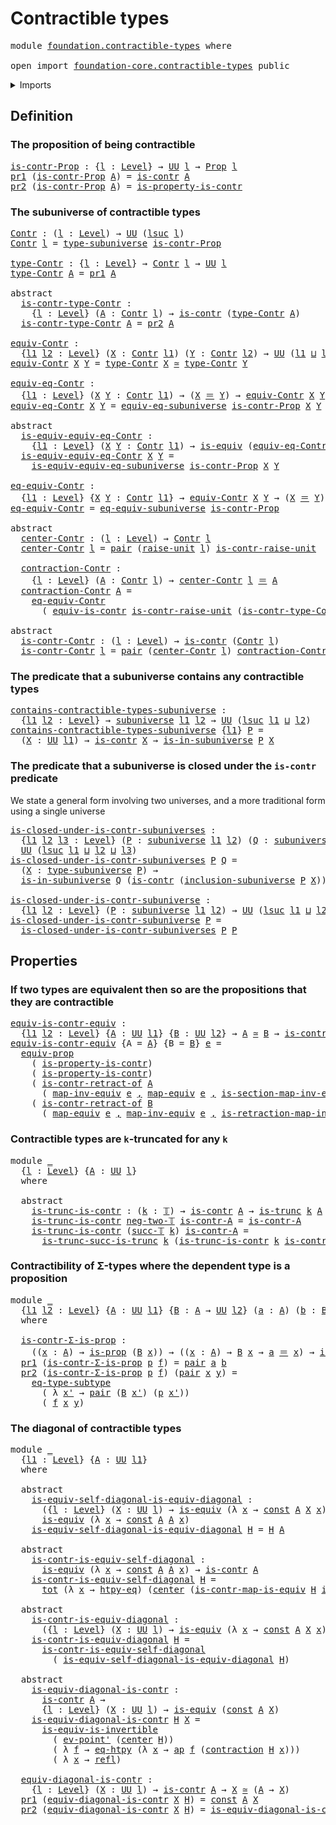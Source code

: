 # Contractible types

<pre class="Agda"><a id="31" class="Keyword">module</a> <a id="38" href="foundation.contractible-types.html" class="Module">foundation.contractible-types</a> <a id="68" class="Keyword">where</a>

<a id="75" class="Keyword">open</a> <a id="80" class="Keyword">import</a> <a id="87" href="foundation-core.contractible-types.html" class="Module">foundation-core.contractible-types</a> <a id="122" class="Keyword">public</a>
</pre>
<details><summary>Imports</summary>

<pre class="Agda"><a id="179" class="Keyword">open</a> <a id="184" class="Keyword">import</a> <a id="191" href="foundation.action-on-identifications-functions.html" class="Module">foundation.action-on-identifications-functions</a>
<a id="238" class="Keyword">open</a> <a id="243" class="Keyword">import</a> <a id="250" href="foundation.dependent-pair-types.html" class="Module">foundation.dependent-pair-types</a>
<a id="282" class="Keyword">open</a> <a id="287" class="Keyword">import</a> <a id="294" href="foundation.subuniverses.html" class="Module">foundation.subuniverses</a>
<a id="318" class="Keyword">open</a> <a id="323" class="Keyword">import</a> <a id="330" href="foundation.unit-type.html" class="Module">foundation.unit-type</a>
<a id="351" class="Keyword">open</a> <a id="356" class="Keyword">import</a> <a id="363" href="foundation.universe-levels.html" class="Module">foundation.universe-levels</a>

<a id="391" class="Keyword">open</a> <a id="396" class="Keyword">import</a> <a id="403" href="foundation-core.constant-maps.html" class="Module">foundation-core.constant-maps</a>
<a id="433" class="Keyword">open</a> <a id="438" class="Keyword">import</a> <a id="445" href="foundation-core.contractible-maps.html" class="Module">foundation-core.contractible-maps</a>
<a id="479" class="Keyword">open</a> <a id="484" class="Keyword">import</a> <a id="491" href="foundation-core.equivalences.html" class="Module">foundation-core.equivalences</a>
<a id="520" class="Keyword">open</a> <a id="525" class="Keyword">import</a> <a id="532" href="foundation-core.function-extensionality.html" class="Module">foundation-core.function-extensionality</a>
<a id="572" class="Keyword">open</a> <a id="577" class="Keyword">import</a> <a id="584" href="foundation-core.function-types.html" class="Module">foundation-core.function-types</a>
<a id="615" class="Keyword">open</a> <a id="620" class="Keyword">import</a> <a id="627" href="foundation-core.functoriality-dependent-pair-types.html" class="Module">foundation-core.functoriality-dependent-pair-types</a>
<a id="678" class="Keyword">open</a> <a id="683" class="Keyword">import</a> <a id="690" href="foundation-core.identity-types.html" class="Module">foundation-core.identity-types</a>
<a id="721" class="Keyword">open</a> <a id="726" class="Keyword">import</a> <a id="733" href="foundation-core.propositions.html" class="Module">foundation-core.propositions</a>
<a id="762" class="Keyword">open</a> <a id="767" class="Keyword">import</a> <a id="774" href="foundation-core.subtypes.html" class="Module">foundation-core.subtypes</a>
<a id="799" class="Keyword">open</a> <a id="804" class="Keyword">import</a> <a id="811" href="foundation-core.truncated-types.html" class="Module">foundation-core.truncated-types</a>
<a id="843" class="Keyword">open</a> <a id="848" class="Keyword">import</a> <a id="855" href="foundation-core.truncation-levels.html" class="Module">foundation-core.truncation-levels</a>
</pre>
</details>

## Definition

### The proposition of being contractible

<pre class="Agda"><a id="is-contr-Prop"></a><a id="972" href="foundation.contractible-types.html#972" class="Function">is-contr-Prop</a> <a id="986" class="Symbol">:</a> <a id="988" class="Symbol">{</a><a id="989" href="foundation.contractible-types.html#989" class="Bound">l</a> <a id="991" class="Symbol">:</a> <a id="993" href="Agda.Primitive.html#742" class="Postulate">Level</a><a id="998" class="Symbol">}</a> <a id="1000" class="Symbol">→</a> <a id="1002" href="Agda.Primitive.html#388" class="Primitive">UU</a> <a id="1005" href="foundation.contractible-types.html#989" class="Bound">l</a> <a id="1007" class="Symbol">→</a> <a id="1009" href="foundation-core.propositions.html#949" class="Function">Prop</a> <a id="1014" href="foundation.contractible-types.html#989" class="Bound">l</a>
<a id="1016" href="foundation.dependent-pair-types.html#603" class="Field">pr1</a> <a id="1020" class="Symbol">(</a><a id="1021" href="foundation.contractible-types.html#972" class="Function">is-contr-Prop</a> <a id="1035" href="foundation.contractible-types.html#1035" class="Bound">A</a><a id="1036" class="Symbol">)</a> <a id="1038" class="Symbol">=</a> <a id="1040" href="foundation-core.contractible-types.html#855" class="Function">is-contr</a> <a id="1049" href="foundation.contractible-types.html#1035" class="Bound">A</a>
<a id="1051" href="foundation.dependent-pair-types.html#615" class="Field">pr2</a> <a id="1055" class="Symbol">(</a><a id="1056" href="foundation.contractible-types.html#972" class="Function">is-contr-Prop</a> <a id="1070" href="foundation.contractible-types.html#1070" class="Bound">A</a><a id="1071" class="Symbol">)</a> <a id="1073" class="Symbol">=</a> <a id="1075" href="foundation-core.contractible-types.html#10362" class="Function">is-property-is-contr</a>
</pre>
### The subuniverse of contractible types

<pre class="Agda"><a id="Contr"></a><a id="1152" href="foundation.contractible-types.html#1152" class="Function">Contr</a> <a id="1158" class="Symbol">:</a> <a id="1160" class="Symbol">(</a><a id="1161" href="foundation.contractible-types.html#1161" class="Bound">l</a> <a id="1163" class="Symbol">:</a> <a id="1165" href="Agda.Primitive.html#742" class="Postulate">Level</a><a id="1170" class="Symbol">)</a> <a id="1172" class="Symbol">→</a> <a id="1174" href="Agda.Primitive.html#388" class="Primitive">UU</a> <a id="1177" class="Symbol">(</a><a id="1178" href="Agda.Primitive.html#931" class="Primitive">lsuc</a> <a id="1183" href="foundation.contractible-types.html#1161" class="Bound">l</a><a id="1184" class="Symbol">)</a>
<a id="1186" href="foundation.contractible-types.html#1152" class="Function">Contr</a> <a id="1192" href="foundation.contractible-types.html#1192" class="Bound">l</a> <a id="1194" class="Symbol">=</a> <a id="1196" href="foundation.subuniverses.html#1442" class="Function">type-subuniverse</a> <a id="1213" href="foundation.contractible-types.html#972" class="Function">is-contr-Prop</a>

<a id="type-Contr"></a><a id="1228" href="foundation.contractible-types.html#1228" class="Function">type-Contr</a> <a id="1239" class="Symbol">:</a> <a id="1241" class="Symbol">{</a><a id="1242" href="foundation.contractible-types.html#1242" class="Bound">l</a> <a id="1244" class="Symbol">:</a> <a id="1246" href="Agda.Primitive.html#742" class="Postulate">Level</a><a id="1251" class="Symbol">}</a> <a id="1253" class="Symbol">→</a> <a id="1255" href="foundation.contractible-types.html#1152" class="Function">Contr</a> <a id="1261" href="foundation.contractible-types.html#1242" class="Bound">l</a> <a id="1263" class="Symbol">→</a> <a id="1265" href="Agda.Primitive.html#388" class="Primitive">UU</a> <a id="1268" href="foundation.contractible-types.html#1242" class="Bound">l</a>
<a id="1270" href="foundation.contractible-types.html#1228" class="Function">type-Contr</a> <a id="1281" href="foundation.contractible-types.html#1281" class="Bound">A</a> <a id="1283" class="Symbol">=</a> <a id="1285" href="foundation.dependent-pair-types.html#603" class="Field">pr1</a> <a id="1289" href="foundation.contractible-types.html#1281" class="Bound">A</a>

<a id="1292" class="Keyword">abstract</a>
  <a id="is-contr-type-Contr"></a><a id="1303" href="foundation.contractible-types.html#1303" class="Function">is-contr-type-Contr</a> <a id="1323" class="Symbol">:</a>
    <a id="1329" class="Symbol">{</a><a id="1330" href="foundation.contractible-types.html#1330" class="Bound">l</a> <a id="1332" class="Symbol">:</a> <a id="1334" href="Agda.Primitive.html#742" class="Postulate">Level</a><a id="1339" class="Symbol">}</a> <a id="1341" class="Symbol">(</a><a id="1342" href="foundation.contractible-types.html#1342" class="Bound">A</a> <a id="1344" class="Symbol">:</a> <a id="1346" href="foundation.contractible-types.html#1152" class="Function">Contr</a> <a id="1352" href="foundation.contractible-types.html#1330" class="Bound">l</a><a id="1353" class="Symbol">)</a> <a id="1355" class="Symbol">→</a> <a id="1357" href="foundation-core.contractible-types.html#855" class="Function">is-contr</a> <a id="1366" class="Symbol">(</a><a id="1367" href="foundation.contractible-types.html#1228" class="Function">type-Contr</a> <a id="1378" href="foundation.contractible-types.html#1342" class="Bound">A</a><a id="1379" class="Symbol">)</a>
  <a id="1383" href="foundation.contractible-types.html#1303" class="Function">is-contr-type-Contr</a> <a id="1403" href="foundation.contractible-types.html#1403" class="Bound">A</a> <a id="1405" class="Symbol">=</a> <a id="1407" href="foundation.dependent-pair-types.html#615" class="Field">pr2</a> <a id="1411" href="foundation.contractible-types.html#1403" class="Bound">A</a>

<a id="equiv-Contr"></a><a id="1414" href="foundation.contractible-types.html#1414" class="Function">equiv-Contr</a> <a id="1426" class="Symbol">:</a>
  <a id="1430" class="Symbol">{</a><a id="1431" href="foundation.contractible-types.html#1431" class="Bound">l1</a> <a id="1434" href="foundation.contractible-types.html#1434" class="Bound">l2</a> <a id="1437" class="Symbol">:</a> <a id="1439" href="Agda.Primitive.html#742" class="Postulate">Level</a><a id="1444" class="Symbol">}</a> <a id="1446" class="Symbol">(</a><a id="1447" href="foundation.contractible-types.html#1447" class="Bound">X</a> <a id="1449" class="Symbol">:</a> <a id="1451" href="foundation.contractible-types.html#1152" class="Function">Contr</a> <a id="1457" href="foundation.contractible-types.html#1431" class="Bound">l1</a><a id="1459" class="Symbol">)</a> <a id="1461" class="Symbol">(</a><a id="1462" href="foundation.contractible-types.html#1462" class="Bound">Y</a> <a id="1464" class="Symbol">:</a> <a id="1466" href="foundation.contractible-types.html#1152" class="Function">Contr</a> <a id="1472" href="foundation.contractible-types.html#1434" class="Bound">l2</a><a id="1474" class="Symbol">)</a> <a id="1476" class="Symbol">→</a> <a id="1478" href="Agda.Primitive.html#388" class="Primitive">UU</a> <a id="1481" class="Symbol">(</a><a id="1482" href="foundation.contractible-types.html#1431" class="Bound">l1</a> <a id="1485" href="Agda.Primitive.html#961" class="Primitive Operator">⊔</a> <a id="1487" href="foundation.contractible-types.html#1434" class="Bound">l2</a><a id="1489" class="Symbol">)</a>
<a id="1491" href="foundation.contractible-types.html#1414" class="Function">equiv-Contr</a> <a id="1503" href="foundation.contractible-types.html#1503" class="Bound">X</a> <a id="1505" href="foundation.contractible-types.html#1505" class="Bound">Y</a> <a id="1507" class="Symbol">=</a> <a id="1509" href="foundation.contractible-types.html#1228" class="Function">type-Contr</a> <a id="1520" href="foundation.contractible-types.html#1503" class="Bound">X</a> <a id="1522" href="foundation-core.equivalences.html#2669" class="Function Operator">≃</a> <a id="1524" href="foundation.contractible-types.html#1228" class="Function">type-Contr</a> <a id="1535" href="foundation.contractible-types.html#1505" class="Bound">Y</a>

<a id="equiv-eq-Contr"></a><a id="1538" href="foundation.contractible-types.html#1538" class="Function">equiv-eq-Contr</a> <a id="1553" class="Symbol">:</a>
  <a id="1557" class="Symbol">{</a><a id="1558" href="foundation.contractible-types.html#1558" class="Bound">l1</a> <a id="1561" class="Symbol">:</a> <a id="1563" href="Agda.Primitive.html#742" class="Postulate">Level</a><a id="1568" class="Symbol">}</a> <a id="1570" class="Symbol">(</a><a id="1571" href="foundation.contractible-types.html#1571" class="Bound">X</a> <a id="1573" href="foundation.contractible-types.html#1573" class="Bound">Y</a> <a id="1575" class="Symbol">:</a> <a id="1577" href="foundation.contractible-types.html#1152" class="Function">Contr</a> <a id="1583" href="foundation.contractible-types.html#1558" class="Bound">l1</a><a id="1585" class="Symbol">)</a> <a id="1587" class="Symbol">→</a> <a id="1589" class="Symbol">(</a><a id="1590" href="foundation.contractible-types.html#1571" class="Bound">X</a> <a id="1592" href="foundation-core.identity-types.html#1953" class="Function Operator">＝</a> <a id="1594" href="foundation.contractible-types.html#1573" class="Bound">Y</a><a id="1595" class="Symbol">)</a> <a id="1597" class="Symbol">→</a> <a id="1599" href="foundation.contractible-types.html#1414" class="Function">equiv-Contr</a> <a id="1611" href="foundation.contractible-types.html#1571" class="Bound">X</a> <a id="1613" href="foundation.contractible-types.html#1573" class="Bound">Y</a>
<a id="1615" href="foundation.contractible-types.html#1538" class="Function">equiv-eq-Contr</a> <a id="1630" href="foundation.contractible-types.html#1630" class="Bound">X</a> <a id="1632" href="foundation.contractible-types.html#1632" class="Bound">Y</a> <a id="1634" class="Symbol">=</a> <a id="1636" href="foundation.subuniverses.html#4238" class="Function">equiv-eq-subuniverse</a> <a id="1657" href="foundation.contractible-types.html#972" class="Function">is-contr-Prop</a> <a id="1671" href="foundation.contractible-types.html#1630" class="Bound">X</a> <a id="1673" href="foundation.contractible-types.html#1632" class="Bound">Y</a>

<a id="1676" class="Keyword">abstract</a>
  <a id="is-equiv-equiv-eq-Contr"></a><a id="1687" href="foundation.contractible-types.html#1687" class="Function">is-equiv-equiv-eq-Contr</a> <a id="1711" class="Symbol">:</a>
    <a id="1717" class="Symbol">{</a><a id="1718" href="foundation.contractible-types.html#1718" class="Bound">l1</a> <a id="1721" class="Symbol">:</a> <a id="1723" href="Agda.Primitive.html#742" class="Postulate">Level</a><a id="1728" class="Symbol">}</a> <a id="1730" class="Symbol">(</a><a id="1731" href="foundation.contractible-types.html#1731" class="Bound">X</a> <a id="1733" href="foundation.contractible-types.html#1733" class="Bound">Y</a> <a id="1735" class="Symbol">:</a> <a id="1737" href="foundation.contractible-types.html#1152" class="Function">Contr</a> <a id="1743" href="foundation.contractible-types.html#1718" class="Bound">l1</a><a id="1745" class="Symbol">)</a> <a id="1747" class="Symbol">→</a> <a id="1749" href="foundation-core.equivalences.html#1647" class="Function">is-equiv</a> <a id="1758" class="Symbol">(</a><a id="1759" href="foundation.contractible-types.html#1538" class="Function">equiv-eq-Contr</a> <a id="1774" href="foundation.contractible-types.html#1731" class="Bound">X</a> <a id="1776" href="foundation.contractible-types.html#1733" class="Bound">Y</a><a id="1777" class="Symbol">)</a>
  <a id="1781" href="foundation.contractible-types.html#1687" class="Function">is-equiv-equiv-eq-Contr</a> <a id="1805" href="foundation.contractible-types.html#1805" class="Bound">X</a> <a id="1807" href="foundation.contractible-types.html#1807" class="Bound">Y</a> <a id="1809" class="Symbol">=</a>
    <a id="1815" href="foundation.subuniverses.html#5016" class="Function">is-equiv-equiv-eq-subuniverse</a> <a id="1845" href="foundation.contractible-types.html#972" class="Function">is-contr-Prop</a> <a id="1859" href="foundation.contractible-types.html#1805" class="Bound">X</a> <a id="1861" href="foundation.contractible-types.html#1807" class="Bound">Y</a>

<a id="eq-equiv-Contr"></a><a id="1864" href="foundation.contractible-types.html#1864" class="Function">eq-equiv-Contr</a> <a id="1879" class="Symbol">:</a>
  <a id="1883" class="Symbol">{</a><a id="1884" href="foundation.contractible-types.html#1884" class="Bound">l1</a> <a id="1887" class="Symbol">:</a> <a id="1889" href="Agda.Primitive.html#742" class="Postulate">Level</a><a id="1894" class="Symbol">}</a> <a id="1896" class="Symbol">{</a><a id="1897" href="foundation.contractible-types.html#1897" class="Bound">X</a> <a id="1899" href="foundation.contractible-types.html#1899" class="Bound">Y</a> <a id="1901" class="Symbol">:</a> <a id="1903" href="foundation.contractible-types.html#1152" class="Function">Contr</a> <a id="1909" href="foundation.contractible-types.html#1884" class="Bound">l1</a><a id="1911" class="Symbol">}</a> <a id="1913" class="Symbol">→</a> <a id="1915" href="foundation.contractible-types.html#1414" class="Function">equiv-Contr</a> <a id="1927" href="foundation.contractible-types.html#1897" class="Bound">X</a> <a id="1929" href="foundation.contractible-types.html#1899" class="Bound">Y</a> <a id="1931" class="Symbol">→</a> <a id="1933" class="Symbol">(</a><a id="1934" href="foundation.contractible-types.html#1897" class="Bound">X</a> <a id="1936" href="foundation-core.identity-types.html#1953" class="Function Operator">＝</a> <a id="1938" href="foundation.contractible-types.html#1899" class="Bound">Y</a><a id="1939" class="Symbol">)</a>
<a id="1941" href="foundation.contractible-types.html#1864" class="Function">eq-equiv-Contr</a> <a id="1956" class="Symbol">=</a> <a id="1958" href="foundation.subuniverses.html#5505" class="Function">eq-equiv-subuniverse</a> <a id="1979" href="foundation.contractible-types.html#972" class="Function">is-contr-Prop</a>

<a id="1994" class="Keyword">abstract</a>
  <a id="center-Contr"></a><a id="2005" href="foundation.contractible-types.html#2005" class="Function">center-Contr</a> <a id="2018" class="Symbol">:</a> <a id="2020" class="Symbol">(</a><a id="2021" href="foundation.contractible-types.html#2021" class="Bound">l</a> <a id="2023" class="Symbol">:</a> <a id="2025" href="Agda.Primitive.html#742" class="Postulate">Level</a><a id="2030" class="Symbol">)</a> <a id="2032" class="Symbol">→</a> <a id="2034" href="foundation.contractible-types.html#1152" class="Function">Contr</a> <a id="2040" href="foundation.contractible-types.html#2021" class="Bound">l</a>
  <a id="2044" href="foundation.contractible-types.html#2005" class="Function">center-Contr</a> <a id="2057" href="foundation.contractible-types.html#2057" class="Bound">l</a> <a id="2059" class="Symbol">=</a> <a id="2061" href="foundation.dependent-pair-types.html#586" class="InductiveConstructor">pair</a> <a id="2066" class="Symbol">(</a><a id="2067" href="foundation.unit-type.html#1351" class="Function">raise-unit</a> <a id="2078" href="foundation.contractible-types.html#2057" class="Bound">l</a><a id="2079" class="Symbol">)</a> <a id="2081" href="foundation.unit-type.html#3155" class="Function">is-contr-raise-unit</a>

  <a id="contraction-Contr"></a><a id="2104" href="foundation.contractible-types.html#2104" class="Function">contraction-Contr</a> <a id="2122" class="Symbol">:</a>
    <a id="2128" class="Symbol">{</a><a id="2129" href="foundation.contractible-types.html#2129" class="Bound">l</a> <a id="2131" class="Symbol">:</a> <a id="2133" href="Agda.Primitive.html#742" class="Postulate">Level</a><a id="2138" class="Symbol">}</a> <a id="2140" class="Symbol">(</a><a id="2141" href="foundation.contractible-types.html#2141" class="Bound">A</a> <a id="2143" class="Symbol">:</a> <a id="2145" href="foundation.contractible-types.html#1152" class="Function">Contr</a> <a id="2151" href="foundation.contractible-types.html#2129" class="Bound">l</a><a id="2152" class="Symbol">)</a> <a id="2154" class="Symbol">→</a> <a id="2156" href="foundation.contractible-types.html#2005" class="Function">center-Contr</a> <a id="2169" href="foundation.contractible-types.html#2129" class="Bound">l</a> <a id="2171" href="foundation-core.identity-types.html#1953" class="Function Operator">＝</a> <a id="2173" href="foundation.contractible-types.html#2141" class="Bound">A</a>
  <a id="2177" href="foundation.contractible-types.html#2104" class="Function">contraction-Contr</a> <a id="2195" href="foundation.contractible-types.html#2195" class="Bound">A</a> <a id="2197" class="Symbol">=</a>
    <a id="2203" href="foundation.contractible-types.html#1864" class="Function">eq-equiv-Contr</a>
      <a id="2224" class="Symbol">(</a> <a id="2226" href="foundation-core.contractible-types.html#4625" class="Function">equiv-is-contr</a> <a id="2241" href="foundation.unit-type.html#3155" class="Function">is-contr-raise-unit</a> <a id="2261" class="Symbol">(</a><a id="2262" href="foundation.contractible-types.html#1303" class="Function">is-contr-type-Contr</a> <a id="2282" href="foundation.contractible-types.html#2195" class="Bound">A</a><a id="2283" class="Symbol">))</a>

<a id="2287" class="Keyword">abstract</a>
  <a id="is-contr-Contr"></a><a id="2298" href="foundation.contractible-types.html#2298" class="Function">is-contr-Contr</a> <a id="2313" class="Symbol">:</a> <a id="2315" class="Symbol">(</a><a id="2316" href="foundation.contractible-types.html#2316" class="Bound">l</a> <a id="2318" class="Symbol">:</a> <a id="2320" href="Agda.Primitive.html#742" class="Postulate">Level</a><a id="2325" class="Symbol">)</a> <a id="2327" class="Symbol">→</a> <a id="2329" href="foundation-core.contractible-types.html#855" class="Function">is-contr</a> <a id="2338" class="Symbol">(</a><a id="2339" href="foundation.contractible-types.html#1152" class="Function">Contr</a> <a id="2345" href="foundation.contractible-types.html#2316" class="Bound">l</a><a id="2346" class="Symbol">)</a>
  <a id="2350" href="foundation.contractible-types.html#2298" class="Function">is-contr-Contr</a> <a id="2365" href="foundation.contractible-types.html#2365" class="Bound">l</a> <a id="2367" class="Symbol">=</a> <a id="2369" href="foundation.dependent-pair-types.html#586" class="InductiveConstructor">pair</a> <a id="2374" class="Symbol">(</a><a id="2375" href="foundation.contractible-types.html#2005" class="Function">center-Contr</a> <a id="2388" href="foundation.contractible-types.html#2365" class="Bound">l</a><a id="2389" class="Symbol">)</a> <a id="2391" href="foundation.contractible-types.html#2104" class="Function">contraction-Contr</a>
</pre>
### The predicate that a subuniverse contains any contractible types

<pre class="Agda"><a id="contains-contractible-types-subuniverse"></a><a id="2492" href="foundation.contractible-types.html#2492" class="Function">contains-contractible-types-subuniverse</a> <a id="2532" class="Symbol">:</a>
  <a id="2536" class="Symbol">{</a><a id="2537" href="foundation.contractible-types.html#2537" class="Bound">l1</a> <a id="2540" href="foundation.contractible-types.html#2540" class="Bound">l2</a> <a id="2543" class="Symbol">:</a> <a id="2545" href="Agda.Primitive.html#742" class="Postulate">Level</a><a id="2550" class="Symbol">}</a> <a id="2552" class="Symbol">→</a> <a id="2554" href="foundation.subuniverses.html#1116" class="Function">subuniverse</a> <a id="2566" href="foundation.contractible-types.html#2537" class="Bound">l1</a> <a id="2569" href="foundation.contractible-types.html#2540" class="Bound">l2</a> <a id="2572" class="Symbol">→</a> <a id="2574" href="Agda.Primitive.html#388" class="Primitive">UU</a> <a id="2577" class="Symbol">(</a><a id="2578" href="Agda.Primitive.html#931" class="Primitive">lsuc</a> <a id="2583" href="foundation.contractible-types.html#2537" class="Bound">l1</a> <a id="2586" href="Agda.Primitive.html#961" class="Primitive Operator">⊔</a> <a id="2588" href="foundation.contractible-types.html#2540" class="Bound">l2</a><a id="2590" class="Symbol">)</a>
<a id="2592" href="foundation.contractible-types.html#2492" class="Function">contains-contractible-types-subuniverse</a> <a id="2632" class="Symbol">{</a><a id="2633" href="foundation.contractible-types.html#2633" class="Bound">l1</a><a id="2635" class="Symbol">}</a> <a id="2637" href="foundation.contractible-types.html#2637" class="Bound">P</a> <a id="2639" class="Symbol">=</a>
  <a id="2643" class="Symbol">(</a><a id="2644" href="foundation.contractible-types.html#2644" class="Bound">X</a> <a id="2646" class="Symbol">:</a> <a id="2648" href="Agda.Primitive.html#388" class="Primitive">UU</a> <a id="2651" href="foundation.contractible-types.html#2633" class="Bound">l1</a><a id="2653" class="Symbol">)</a> <a id="2655" class="Symbol">→</a> <a id="2657" href="foundation-core.contractible-types.html#855" class="Function">is-contr</a> <a id="2666" href="foundation.contractible-types.html#2644" class="Bound">X</a> <a id="2668" class="Symbol">→</a> <a id="2670" href="foundation.subuniverses.html#1518" class="Function">is-in-subuniverse</a> <a id="2688" href="foundation.contractible-types.html#2637" class="Bound">P</a> <a id="2690" href="foundation.contractible-types.html#2644" class="Bound">X</a>
</pre>
### The predicate that a subuniverse is closed under the `is-contr` predicate

We state a general form involving two universes, and a more traditional form
using a single universe

<pre class="Agda"><a id="is-closed-under-is-contr-subuniverses"></a><a id="2886" href="foundation.contractible-types.html#2886" class="Function">is-closed-under-is-contr-subuniverses</a> <a id="2924" class="Symbol">:</a>
  <a id="2928" class="Symbol">{</a><a id="2929" href="foundation.contractible-types.html#2929" class="Bound">l1</a> <a id="2932" href="foundation.contractible-types.html#2932" class="Bound">l2</a> <a id="2935" href="foundation.contractible-types.html#2935" class="Bound">l3</a> <a id="2938" class="Symbol">:</a> <a id="2940" href="Agda.Primitive.html#742" class="Postulate">Level</a><a id="2945" class="Symbol">}</a> <a id="2947" class="Symbol">(</a><a id="2948" href="foundation.contractible-types.html#2948" class="Bound">P</a> <a id="2950" class="Symbol">:</a> <a id="2952" href="foundation.subuniverses.html#1116" class="Function">subuniverse</a> <a id="2964" href="foundation.contractible-types.html#2929" class="Bound">l1</a> <a id="2967" href="foundation.contractible-types.html#2932" class="Bound">l2</a><a id="2969" class="Symbol">)</a> <a id="2971" class="Symbol">(</a><a id="2972" href="foundation.contractible-types.html#2972" class="Bound">Q</a> <a id="2974" class="Symbol">:</a> <a id="2976" href="foundation.subuniverses.html#1116" class="Function">subuniverse</a> <a id="2988" href="foundation.contractible-types.html#2929" class="Bound">l1</a> <a id="2991" href="foundation.contractible-types.html#2935" class="Bound">l3</a><a id="2993" class="Symbol">)</a> <a id="2995" class="Symbol">→</a>
  <a id="2999" href="Agda.Primitive.html#388" class="Primitive">UU</a> <a id="3002" class="Symbol">(</a><a id="3003" href="Agda.Primitive.html#931" class="Primitive">lsuc</a> <a id="3008" href="foundation.contractible-types.html#2929" class="Bound">l1</a> <a id="3011" href="Agda.Primitive.html#961" class="Primitive Operator">⊔</a> <a id="3013" href="foundation.contractible-types.html#2932" class="Bound">l2</a> <a id="3016" href="Agda.Primitive.html#961" class="Primitive Operator">⊔</a> <a id="3018" href="foundation.contractible-types.html#2935" class="Bound">l3</a><a id="3020" class="Symbol">)</a>
<a id="3022" href="foundation.contractible-types.html#2886" class="Function">is-closed-under-is-contr-subuniverses</a> <a id="3060" href="foundation.contractible-types.html#3060" class="Bound">P</a> <a id="3062" href="foundation.contractible-types.html#3062" class="Bound">Q</a> <a id="3064" class="Symbol">=</a>
  <a id="3068" class="Symbol">(</a><a id="3069" href="foundation.contractible-types.html#3069" class="Bound">X</a> <a id="3071" class="Symbol">:</a> <a id="3073" href="foundation.subuniverses.html#1442" class="Function">type-subuniverse</a> <a id="3090" href="foundation.contractible-types.html#3060" class="Bound">P</a><a id="3091" class="Symbol">)</a> <a id="3093" class="Symbol">→</a>
  <a id="3097" href="foundation.subuniverses.html#1518" class="Function">is-in-subuniverse</a> <a id="3115" href="foundation.contractible-types.html#3062" class="Bound">Q</a> <a id="3117" class="Symbol">(</a><a id="3118" href="foundation-core.contractible-types.html#855" class="Function">is-contr</a> <a id="3127" class="Symbol">(</a><a id="3128" href="foundation.subuniverses.html#1722" class="Function">inclusion-subuniverse</a> <a id="3150" href="foundation.contractible-types.html#3060" class="Bound">P</a> <a id="3152" href="foundation.contractible-types.html#3069" class="Bound">X</a><a id="3153" class="Symbol">))</a>

<a id="is-closed-under-is-contr-subuniverse"></a><a id="3157" href="foundation.contractible-types.html#3157" class="Function">is-closed-under-is-contr-subuniverse</a> <a id="3194" class="Symbol">:</a>
  <a id="3198" class="Symbol">{</a><a id="3199" href="foundation.contractible-types.html#3199" class="Bound">l1</a> <a id="3202" href="foundation.contractible-types.html#3202" class="Bound">l2</a> <a id="3205" class="Symbol">:</a> <a id="3207" href="Agda.Primitive.html#742" class="Postulate">Level</a><a id="3212" class="Symbol">}</a> <a id="3214" class="Symbol">(</a><a id="3215" href="foundation.contractible-types.html#3215" class="Bound">P</a> <a id="3217" class="Symbol">:</a> <a id="3219" href="foundation.subuniverses.html#1116" class="Function">subuniverse</a> <a id="3231" href="foundation.contractible-types.html#3199" class="Bound">l1</a> <a id="3234" href="foundation.contractible-types.html#3202" class="Bound">l2</a><a id="3236" class="Symbol">)</a> <a id="3238" class="Symbol">→</a> <a id="3240" href="Agda.Primitive.html#388" class="Primitive">UU</a> <a id="3243" class="Symbol">(</a><a id="3244" href="Agda.Primitive.html#931" class="Primitive">lsuc</a> <a id="3249" href="foundation.contractible-types.html#3199" class="Bound">l1</a> <a id="3252" href="Agda.Primitive.html#961" class="Primitive Operator">⊔</a> <a id="3254" href="foundation.contractible-types.html#3202" class="Bound">l2</a><a id="3256" class="Symbol">)</a>
<a id="3258" href="foundation.contractible-types.html#3157" class="Function">is-closed-under-is-contr-subuniverse</a> <a id="3295" href="foundation.contractible-types.html#3295" class="Bound">P</a> <a id="3297" class="Symbol">=</a>
  <a id="3301" href="foundation.contractible-types.html#2886" class="Function">is-closed-under-is-contr-subuniverses</a> <a id="3339" href="foundation.contractible-types.html#3295" class="Bound">P</a> <a id="3341" href="foundation.contractible-types.html#3295" class="Bound">P</a>
</pre>
## Properties

### If two types are equivalent then so are the propositions that they are contractible

<pre class="Agda"><a id="equiv-is-contr-equiv"></a><a id="3460" href="foundation.contractible-types.html#3460" class="Function">equiv-is-contr-equiv</a> <a id="3481" class="Symbol">:</a>
  <a id="3485" class="Symbol">{</a><a id="3486" href="foundation.contractible-types.html#3486" class="Bound">l1</a> <a id="3489" href="foundation.contractible-types.html#3489" class="Bound">l2</a> <a id="3492" class="Symbol">:</a> <a id="3494" href="Agda.Primitive.html#742" class="Postulate">Level</a><a id="3499" class="Symbol">}</a> <a id="3501" class="Symbol">{</a><a id="3502" href="foundation.contractible-types.html#3502" class="Bound">A</a> <a id="3504" class="Symbol">:</a> <a id="3506" href="Agda.Primitive.html#388" class="Primitive">UU</a> <a id="3509" href="foundation.contractible-types.html#3486" class="Bound">l1</a><a id="3511" class="Symbol">}</a> <a id="3513" class="Symbol">{</a><a id="3514" href="foundation.contractible-types.html#3514" class="Bound">B</a> <a id="3516" class="Symbol">:</a> <a id="3518" href="Agda.Primitive.html#388" class="Primitive">UU</a> <a id="3521" href="foundation.contractible-types.html#3489" class="Bound">l2</a><a id="3523" class="Symbol">}</a> <a id="3525" class="Symbol">→</a> <a id="3527" href="foundation.contractible-types.html#3502" class="Bound">A</a> <a id="3529" href="foundation-core.equivalences.html#2669" class="Function Operator">≃</a> <a id="3531" href="foundation.contractible-types.html#3514" class="Bound">B</a> <a id="3533" class="Symbol">→</a> <a id="3535" href="foundation-core.contractible-types.html#855" class="Function">is-contr</a> <a id="3544" href="foundation.contractible-types.html#3502" class="Bound">A</a> <a id="3546" href="foundation-core.equivalences.html#2669" class="Function Operator">≃</a> <a id="3548" href="foundation-core.contractible-types.html#855" class="Function">is-contr</a> <a id="3557" href="foundation.contractible-types.html#3514" class="Bound">B</a>
<a id="3559" href="foundation.contractible-types.html#3460" class="Function">equiv-is-contr-equiv</a> <a id="3580" class="Symbol">{</a><a id="3581" class="Argument">A</a> <a id="3583" class="Symbol">=</a> <a id="3585" href="foundation.contractible-types.html#3585" class="Bound">A</a><a id="3586" class="Symbol">}</a> <a id="3588" class="Symbol">{</a><a id="3589" class="Argument">B</a> <a id="3591" class="Symbol">=</a> <a id="3593" href="foundation.contractible-types.html#3593" class="Bound">B</a><a id="3594" class="Symbol">}</a> <a id="3596" href="foundation.contractible-types.html#3596" class="Bound">e</a> <a id="3598" class="Symbol">=</a>
  <a id="3602" href="foundation-core.propositions.html#3500" class="Function">equiv-prop</a>
    <a id="3617" class="Symbol">(</a> <a id="3619" href="foundation-core.contractible-types.html#10362" class="Function">is-property-is-contr</a><a id="3639" class="Symbol">)</a>
    <a id="3645" class="Symbol">(</a> <a id="3647" href="foundation-core.contractible-types.html#10362" class="Function">is-property-is-contr</a><a id="3667" class="Symbol">)</a>
    <a id="3673" class="Symbol">(</a> <a id="3675" href="foundation-core.contractible-types.html#2916" class="Function">is-contr-retract-of</a> <a id="3695" href="foundation.contractible-types.html#3585" class="Bound">A</a>
      <a id="3703" class="Symbol">(</a> <a id="3705" href="foundation-core.equivalences.html#7679" class="Function">map-inv-equiv</a> <a id="3719" href="foundation.contractible-types.html#3596" class="Bound">e</a> <a id="3721" href="foundation.dependent-pair-types.html#689" class="InductiveConstructor Operator">,</a> <a id="3723" href="foundation-core.equivalences.html#2869" class="Function">map-equiv</a> <a id="3733" href="foundation.contractible-types.html#3596" class="Bound">e</a> <a id="3735" href="foundation.dependent-pair-types.html#689" class="InductiveConstructor Operator">,</a> <a id="3737" href="foundation-core.equivalences.html#7762" class="Function">is-section-map-inv-equiv</a> <a id="3762" href="foundation.contractible-types.html#3596" class="Bound">e</a><a id="3763" class="Symbol">))</a>
    <a id="3770" class="Symbol">(</a> <a id="3772" href="foundation-core.contractible-types.html#2916" class="Function">is-contr-retract-of</a> <a id="3792" href="foundation.contractible-types.html#3593" class="Bound">B</a>
      <a id="3800" class="Symbol">(</a> <a id="3802" href="foundation-core.equivalences.html#2869" class="Function">map-equiv</a> <a id="3812" href="foundation.contractible-types.html#3596" class="Bound">e</a> <a id="3814" href="foundation.dependent-pair-types.html#689" class="InductiveConstructor Operator">,</a> <a id="3816" href="foundation-core.equivalences.html#7679" class="Function">map-inv-equiv</a> <a id="3830" href="foundation.contractible-types.html#3596" class="Bound">e</a> <a id="3832" href="foundation.dependent-pair-types.html#689" class="InductiveConstructor Operator">,</a> <a id="3834" href="foundation-core.equivalences.html#7911" class="Function">is-retraction-map-inv-equiv</a> <a id="3862" href="foundation.contractible-types.html#3596" class="Bound">e</a><a id="3863" class="Symbol">))</a>
</pre>
### Contractible types are `k`-truncated for any `k`

<pre class="Agda"><a id="3933" class="Keyword">module</a> <a id="3940" href="foundation.contractible-types.html#3940" class="Module">_</a>
  <a id="3944" class="Symbol">{</a><a id="3945" href="foundation.contractible-types.html#3945" class="Bound">l</a> <a id="3947" class="Symbol">:</a> <a id="3949" href="Agda.Primitive.html#742" class="Postulate">Level</a><a id="3954" class="Symbol">}</a> <a id="3956" class="Symbol">{</a><a id="3957" href="foundation.contractible-types.html#3957" class="Bound">A</a> <a id="3959" class="Symbol">:</a> <a id="3961" href="Agda.Primitive.html#388" class="Primitive">UU</a> <a id="3964" href="foundation.contractible-types.html#3945" class="Bound">l</a><a id="3965" class="Symbol">}</a>
  <a id="3969" class="Keyword">where</a>

  <a id="3978" class="Keyword">abstract</a>
    <a id="3991" href="foundation.contractible-types.html#3991" class="Function">is-trunc-is-contr</a> <a id="4009" class="Symbol">:</a> <a id="4011" class="Symbol">(</a><a id="4012" href="foundation.contractible-types.html#4012" class="Bound">k</a> <a id="4014" class="Symbol">:</a> <a id="4016" href="foundation-core.truncation-levels.html#521" class="Datatype">𝕋</a><a id="4017" class="Symbol">)</a> <a id="4019" class="Symbol">→</a> <a id="4021" href="foundation-core.contractible-types.html#855" class="Function">is-contr</a> <a id="4030" href="foundation.contractible-types.html#3957" class="Bound">A</a> <a id="4032" class="Symbol">→</a> <a id="4034" href="foundation-core.truncated-types.html#1236" class="Function">is-trunc</a> <a id="4043" href="foundation.contractible-types.html#4012" class="Bound">k</a> <a id="4045" href="foundation.contractible-types.html#3957" class="Bound">A</a>
    <a id="4051" href="foundation.contractible-types.html#3991" class="Function">is-trunc-is-contr</a> <a id="4069" href="foundation-core.truncation-levels.html#542" class="InductiveConstructor">neg-two-𝕋</a> <a id="4079" href="foundation.contractible-types.html#4079" class="Bound">is-contr-A</a> <a id="4090" class="Symbol">=</a> <a id="4092" href="foundation.contractible-types.html#4079" class="Bound">is-contr-A</a>
    <a id="4107" href="foundation.contractible-types.html#3991" class="Function">is-trunc-is-contr</a> <a id="4125" class="Symbol">(</a><a id="4126" href="foundation-core.truncation-levels.html#558" class="InductiveConstructor">succ-𝕋</a> <a id="4133" href="foundation.contractible-types.html#4133" class="Bound">k</a><a id="4134" class="Symbol">)</a> <a id="4136" href="foundation.contractible-types.html#4136" class="Bound">is-contr-A</a> <a id="4147" class="Symbol">=</a>
      <a id="4155" href="foundation-core.truncated-types.html#1979" class="Function">is-trunc-succ-is-trunc</a> <a id="4178" href="foundation.contractible-types.html#4133" class="Bound">k</a> <a id="4180" class="Symbol">(</a><a id="4181" href="foundation.contractible-types.html#3991" class="Function">is-trunc-is-contr</a> <a id="4199" href="foundation.contractible-types.html#4133" class="Bound">k</a> <a id="4201" href="foundation.contractible-types.html#4136" class="Bound">is-contr-A</a><a id="4211" class="Symbol">)</a>
</pre>
### Contractibility of Σ-types where the dependent type is a proposition

<pre class="Agda"><a id="4300" class="Keyword">module</a> <a id="4307" href="foundation.contractible-types.html#4307" class="Module">_</a>
  <a id="4311" class="Symbol">{</a><a id="4312" href="foundation.contractible-types.html#4312" class="Bound">l1</a> <a id="4315" href="foundation.contractible-types.html#4315" class="Bound">l2</a> <a id="4318" class="Symbol">:</a> <a id="4320" href="Agda.Primitive.html#742" class="Postulate">Level</a><a id="4325" class="Symbol">}</a> <a id="4327" class="Symbol">{</a><a id="4328" href="foundation.contractible-types.html#4328" class="Bound">A</a> <a id="4330" class="Symbol">:</a> <a id="4332" href="Agda.Primitive.html#388" class="Primitive">UU</a> <a id="4335" href="foundation.contractible-types.html#4312" class="Bound">l1</a><a id="4337" class="Symbol">}</a> <a id="4339" class="Symbol">{</a><a id="4340" href="foundation.contractible-types.html#4340" class="Bound">B</a> <a id="4342" class="Symbol">:</a> <a id="4344" href="foundation.contractible-types.html#4328" class="Bound">A</a> <a id="4346" class="Symbol">→</a> <a id="4348" href="Agda.Primitive.html#388" class="Primitive">UU</a> <a id="4351" href="foundation.contractible-types.html#4315" class="Bound">l2</a><a id="4353" class="Symbol">}</a> <a id="4355" class="Symbol">(</a><a id="4356" href="foundation.contractible-types.html#4356" class="Bound">a</a> <a id="4358" class="Symbol">:</a> <a id="4360" href="foundation.contractible-types.html#4328" class="Bound">A</a><a id="4361" class="Symbol">)</a> <a id="4363" class="Symbol">(</a><a id="4364" href="foundation.contractible-types.html#4364" class="Bound">b</a> <a id="4366" class="Symbol">:</a> <a id="4368" href="foundation.contractible-types.html#4340" class="Bound">B</a> <a id="4370" href="foundation.contractible-types.html#4356" class="Bound">a</a><a id="4371" class="Symbol">)</a>
  <a id="4375" class="Keyword">where</a>

  <a id="4384" href="foundation.contractible-types.html#4384" class="Function">is-contr-Σ-is-prop</a> <a id="4403" class="Symbol">:</a>
    <a id="4409" class="Symbol">((</a><a id="4411" href="foundation.contractible-types.html#4411" class="Bound">x</a> <a id="4413" class="Symbol">:</a> <a id="4415" href="foundation.contractible-types.html#4328" class="Bound">A</a><a id="4416" class="Symbol">)</a> <a id="4418" class="Symbol">→</a> <a id="4420" href="foundation-core.propositions.html#867" class="Function">is-prop</a> <a id="4428" class="Symbol">(</a><a id="4429" href="foundation.contractible-types.html#4340" class="Bound">B</a> <a id="4431" href="foundation.contractible-types.html#4411" class="Bound">x</a><a id="4432" class="Symbol">))</a> <a id="4435" class="Symbol">→</a> <a id="4437" class="Symbol">((</a><a id="4439" href="foundation.contractible-types.html#4439" class="Bound">x</a> <a id="4441" class="Symbol">:</a> <a id="4443" href="foundation.contractible-types.html#4328" class="Bound">A</a><a id="4444" class="Symbol">)</a> <a id="4446" class="Symbol">→</a> <a id="4448" href="foundation.contractible-types.html#4340" class="Bound">B</a> <a id="4450" href="foundation.contractible-types.html#4439" class="Bound">x</a> <a id="4452" class="Symbol">→</a> <a id="4454" href="foundation.contractible-types.html#4356" class="Bound">a</a> <a id="4456" href="foundation-core.identity-types.html#1953" class="Function Operator">＝</a> <a id="4458" href="foundation.contractible-types.html#4439" class="Bound">x</a><a id="4459" class="Symbol">)</a> <a id="4461" class="Symbol">→</a> <a id="4463" href="foundation-core.contractible-types.html#855" class="Function">is-contr</a> <a id="4472" class="Symbol">(</a><a id="4473" href="foundation.dependent-pair-types.html#505" class="Record">Σ</a> <a id="4475" href="foundation.contractible-types.html#4328" class="Bound">A</a> <a id="4477" href="foundation.contractible-types.html#4340" class="Bound">B</a><a id="4478" class="Symbol">)</a>
  <a id="4482" href="foundation.dependent-pair-types.html#603" class="Field">pr1</a> <a id="4486" class="Symbol">(</a><a id="4487" href="foundation.contractible-types.html#4384" class="Function">is-contr-Σ-is-prop</a> <a id="4506" href="foundation.contractible-types.html#4506" class="Bound">p</a> <a id="4508" href="foundation.contractible-types.html#4508" class="Bound">f</a><a id="4509" class="Symbol">)</a> <a id="4511" class="Symbol">=</a> <a id="4513" href="foundation.dependent-pair-types.html#586" class="InductiveConstructor">pair</a> <a id="4518" href="foundation.contractible-types.html#4356" class="Bound">a</a> <a id="4520" href="foundation.contractible-types.html#4364" class="Bound">b</a>
  <a id="4524" href="foundation.dependent-pair-types.html#615" class="Field">pr2</a> <a id="4528" class="Symbol">(</a><a id="4529" href="foundation.contractible-types.html#4384" class="Function">is-contr-Σ-is-prop</a> <a id="4548" href="foundation.contractible-types.html#4548" class="Bound">p</a> <a id="4550" href="foundation.contractible-types.html#4550" class="Bound">f</a><a id="4551" class="Symbol">)</a> <a id="4553" class="Symbol">(</a><a id="4554" href="foundation.dependent-pair-types.html#586" class="InductiveConstructor">pair</a> <a id="4559" href="foundation.contractible-types.html#4559" class="Bound">x</a> <a id="4561" href="foundation.contractible-types.html#4561" class="Bound">y</a><a id="4562" class="Symbol">)</a> <a id="4564" class="Symbol">=</a>
    <a id="4570" href="foundation-core.subtypes.html#3938" class="Function">eq-type-subtype</a>
      <a id="4592" class="Symbol">(</a> <a id="4594" class="Symbol">λ</a> <a id="4596" href="foundation.contractible-types.html#4596" class="Bound">x&#39;</a> <a id="4599" class="Symbol">→</a> <a id="4601" href="foundation.dependent-pair-types.html#586" class="InductiveConstructor">pair</a> <a id="4606" class="Symbol">(</a><a id="4607" href="foundation.contractible-types.html#4340" class="Bound">B</a> <a id="4609" href="foundation.contractible-types.html#4596" class="Bound">x&#39;</a><a id="4611" class="Symbol">)</a> <a id="4613" class="Symbol">(</a><a id="4614" href="foundation.contractible-types.html#4548" class="Bound">p</a> <a id="4616" href="foundation.contractible-types.html#4596" class="Bound">x&#39;</a><a id="4618" class="Symbol">))</a>
      <a id="4627" class="Symbol">(</a> <a id="4629" href="foundation.contractible-types.html#4550" class="Bound">f</a> <a id="4631" href="foundation.contractible-types.html#4559" class="Bound">x</a> <a id="4633" href="foundation.contractible-types.html#4561" class="Bound">y</a><a id="4634" class="Symbol">)</a>
</pre>
### The diagonal of contractible types

<pre class="Agda"><a id="4689" class="Keyword">module</a> <a id="4696" href="foundation.contractible-types.html#4696" class="Module">_</a>
  <a id="4700" class="Symbol">{</a><a id="4701" href="foundation.contractible-types.html#4701" class="Bound">l1</a> <a id="4704" class="Symbol">:</a> <a id="4706" href="Agda.Primitive.html#742" class="Postulate">Level</a><a id="4711" class="Symbol">}</a> <a id="4713" class="Symbol">{</a><a id="4714" href="foundation.contractible-types.html#4714" class="Bound">A</a> <a id="4716" class="Symbol">:</a> <a id="4718" href="Agda.Primitive.html#388" class="Primitive">UU</a> <a id="4721" href="foundation.contractible-types.html#4701" class="Bound">l1</a><a id="4723" class="Symbol">}</a>
  <a id="4727" class="Keyword">where</a>

  <a id="4736" class="Keyword">abstract</a>
    <a id="4749" href="foundation.contractible-types.html#4749" class="Function">is-equiv-self-diagonal-is-equiv-diagonal</a> <a id="4790" class="Symbol">:</a>
      <a id="4798" class="Symbol">({</a><a id="4800" href="foundation.contractible-types.html#4800" class="Bound">l</a> <a id="4802" class="Symbol">:</a> <a id="4804" href="Agda.Primitive.html#742" class="Postulate">Level</a><a id="4809" class="Symbol">}</a> <a id="4811" class="Symbol">(</a><a id="4812" href="foundation.contractible-types.html#4812" class="Bound">X</a> <a id="4814" class="Symbol">:</a> <a id="4816" href="Agda.Primitive.html#388" class="Primitive">UU</a> <a id="4819" href="foundation.contractible-types.html#4800" class="Bound">l</a><a id="4820" class="Symbol">)</a> <a id="4822" class="Symbol">→</a> <a id="4824" href="foundation-core.equivalences.html#1647" class="Function">is-equiv</a> <a id="4833" class="Symbol">(λ</a> <a id="4836" href="foundation.contractible-types.html#4836" class="Bound">x</a> <a id="4838" class="Symbol">→</a> <a id="4840" href="foundation-core.constant-maps.html#198" class="Function">const</a> <a id="4846" href="foundation.contractible-types.html#4714" class="Bound">A</a> <a id="4848" href="foundation.contractible-types.html#4812" class="Bound">X</a> <a id="4850" href="foundation.contractible-types.html#4836" class="Bound">x</a><a id="4851" class="Symbol">))</a> <a id="4854" class="Symbol">→</a>
      <a id="4862" href="foundation-core.equivalences.html#1647" class="Function">is-equiv</a> <a id="4871" class="Symbol">(λ</a> <a id="4874" href="foundation.contractible-types.html#4874" class="Bound">x</a> <a id="4876" class="Symbol">→</a> <a id="4878" href="foundation-core.constant-maps.html#198" class="Function">const</a> <a id="4884" href="foundation.contractible-types.html#4714" class="Bound">A</a> <a id="4886" href="foundation.contractible-types.html#4714" class="Bound">A</a> <a id="4888" href="foundation.contractible-types.html#4874" class="Bound">x</a><a id="4889" class="Symbol">)</a>
    <a id="4895" href="foundation.contractible-types.html#4749" class="Function">is-equiv-self-diagonal-is-equiv-diagonal</a> <a id="4936" href="foundation.contractible-types.html#4936" class="Bound">H</a> <a id="4938" class="Symbol">=</a> <a id="4940" href="foundation.contractible-types.html#4936" class="Bound">H</a> <a id="4942" href="foundation.contractible-types.html#4714" class="Bound">A</a>

  <a id="4947" class="Keyword">abstract</a>
    <a id="4960" href="foundation.contractible-types.html#4960" class="Function">is-contr-is-equiv-self-diagonal</a> <a id="4992" class="Symbol">:</a>
      <a id="5000" href="foundation-core.equivalences.html#1647" class="Function">is-equiv</a> <a id="5009" class="Symbol">(λ</a> <a id="5012" href="foundation.contractible-types.html#5012" class="Bound">x</a> <a id="5014" class="Symbol">→</a> <a id="5016" href="foundation-core.constant-maps.html#198" class="Function">const</a> <a id="5022" href="foundation.contractible-types.html#4714" class="Bound">A</a> <a id="5024" href="foundation.contractible-types.html#4714" class="Bound">A</a> <a id="5026" href="foundation.contractible-types.html#5012" class="Bound">x</a><a id="5027" class="Symbol">)</a> <a id="5029" class="Symbol">→</a> <a id="5031" href="foundation-core.contractible-types.html#855" class="Function">is-contr</a> <a id="5040" href="foundation.contractible-types.html#4714" class="Bound">A</a>
    <a id="5046" href="foundation.contractible-types.html#4960" class="Function">is-contr-is-equiv-self-diagonal</a> <a id="5078" href="foundation.contractible-types.html#5078" class="Bound">H</a> <a id="5080" class="Symbol">=</a>
      <a id="5088" href="foundation-core.functoriality-dependent-pair-types.html#1478" class="Function">tot</a> <a id="5092" class="Symbol">(λ</a> <a id="5095" href="foundation.contractible-types.html#5095" class="Bound">x</a> <a id="5097" class="Symbol">→</a> <a id="5099" href="foundation-core.function-extensionality.html#1416" class="Function">htpy-eq</a><a id="5106" class="Symbol">)</a> <a id="5108" class="Symbol">(</a><a id="5109" href="foundation-core.contractible-types.html#947" class="Function">center</a> <a id="5116" class="Symbol">(</a><a id="5117" href="foundation-core.contractible-maps.html#3534" class="Function">is-contr-map-is-equiv</a> <a id="5139" href="foundation.contractible-types.html#5078" class="Bound">H</a> <a id="5141" href="foundation-core.function-types.html#307" class="Function">id</a><a id="5143" class="Symbol">))</a>

  <a id="5149" class="Keyword">abstract</a>
    <a id="5162" href="foundation.contractible-types.html#5162" class="Function">is-contr-is-equiv-diagonal</a> <a id="5189" class="Symbol">:</a>
      <a id="5197" class="Symbol">({</a><a id="5199" href="foundation.contractible-types.html#5199" class="Bound">l</a> <a id="5201" class="Symbol">:</a> <a id="5203" href="Agda.Primitive.html#742" class="Postulate">Level</a><a id="5208" class="Symbol">}</a> <a id="5210" class="Symbol">(</a><a id="5211" href="foundation.contractible-types.html#5211" class="Bound">X</a> <a id="5213" class="Symbol">:</a> <a id="5215" href="Agda.Primitive.html#388" class="Primitive">UU</a> <a id="5218" href="foundation.contractible-types.html#5199" class="Bound">l</a><a id="5219" class="Symbol">)</a> <a id="5221" class="Symbol">→</a> <a id="5223" href="foundation-core.equivalences.html#1647" class="Function">is-equiv</a> <a id="5232" class="Symbol">(λ</a> <a id="5235" href="foundation.contractible-types.html#5235" class="Bound">x</a> <a id="5237" class="Symbol">→</a> <a id="5239" href="foundation-core.constant-maps.html#198" class="Function">const</a> <a id="5245" href="foundation.contractible-types.html#4714" class="Bound">A</a> <a id="5247" href="foundation.contractible-types.html#5211" class="Bound">X</a> <a id="5249" href="foundation.contractible-types.html#5235" class="Bound">x</a><a id="5250" class="Symbol">))</a> <a id="5253" class="Symbol">→</a> <a id="5255" href="foundation-core.contractible-types.html#855" class="Function">is-contr</a> <a id="5264" href="foundation.contractible-types.html#4714" class="Bound">A</a>
    <a id="5270" href="foundation.contractible-types.html#5162" class="Function">is-contr-is-equiv-diagonal</a> <a id="5297" href="foundation.contractible-types.html#5297" class="Bound">H</a> <a id="5299" class="Symbol">=</a>
      <a id="5307" href="foundation.contractible-types.html#4960" class="Function">is-contr-is-equiv-self-diagonal</a>
        <a id="5347" class="Symbol">(</a> <a id="5349" href="foundation.contractible-types.html#4749" class="Function">is-equiv-self-diagonal-is-equiv-diagonal</a> <a id="5390" href="foundation.contractible-types.html#5297" class="Bound">H</a><a id="5391" class="Symbol">)</a>

  <a id="5396" class="Keyword">abstract</a>
    <a id="5409" href="foundation.contractible-types.html#5409" class="Function">is-equiv-diagonal-is-contr</a> <a id="5436" class="Symbol">:</a>
      <a id="5444" href="foundation-core.contractible-types.html#855" class="Function">is-contr</a> <a id="5453" href="foundation.contractible-types.html#4714" class="Bound">A</a> <a id="5455" class="Symbol">→</a>
      <a id="5463" class="Symbol">{</a><a id="5464" href="foundation.contractible-types.html#5464" class="Bound">l</a> <a id="5466" class="Symbol">:</a> <a id="5468" href="Agda.Primitive.html#742" class="Postulate">Level</a><a id="5473" class="Symbol">}</a> <a id="5475" class="Symbol">(</a><a id="5476" href="foundation.contractible-types.html#5476" class="Bound">X</a> <a id="5478" class="Symbol">:</a> <a id="5480" href="Agda.Primitive.html#388" class="Primitive">UU</a> <a id="5483" href="foundation.contractible-types.html#5464" class="Bound">l</a><a id="5484" class="Symbol">)</a> <a id="5486" class="Symbol">→</a> <a id="5488" href="foundation-core.equivalences.html#1647" class="Function">is-equiv</a> <a id="5497" class="Symbol">(</a><a id="5498" href="foundation-core.constant-maps.html#198" class="Function">const</a> <a id="5504" href="foundation.contractible-types.html#4714" class="Bound">A</a> <a id="5506" href="foundation.contractible-types.html#5476" class="Bound">X</a><a id="5507" class="Symbol">)</a>
    <a id="5513" href="foundation.contractible-types.html#5409" class="Function">is-equiv-diagonal-is-contr</a> <a id="5540" href="foundation.contractible-types.html#5540" class="Bound">H</a> <a id="5542" href="foundation.contractible-types.html#5542" class="Bound">X</a> <a id="5544" class="Symbol">=</a>
      <a id="5552" href="foundation-core.equivalences.html#5122" class="Function">is-equiv-is-invertible</a>
        <a id="5583" class="Symbol">(</a> <a id="5585" href="foundation-core.function-types.html#785" class="Function">ev-point&#39;</a> <a id="5595" class="Symbol">(</a><a id="5596" href="foundation-core.contractible-types.html#947" class="Function">center</a> <a id="5603" href="foundation.contractible-types.html#5540" class="Bound">H</a><a id="5604" class="Symbol">))</a>
        <a id="5615" class="Symbol">(</a> <a id="5617" class="Symbol">λ</a> <a id="5619" href="foundation.contractible-types.html#5619" class="Bound">f</a> <a id="5621" class="Symbol">→</a> <a id="5623" href="foundation-core.function-extensionality.html#3024" class="Function">eq-htpy</a> <a id="5631" class="Symbol">(λ</a> <a id="5634" href="foundation.contractible-types.html#5634" class="Bound">x</a> <a id="5636" class="Symbol">→</a> <a id="5638" href="foundation.action-on-identifications-functions.html#730" class="Function">ap</a> <a id="5641" href="foundation.contractible-types.html#5619" class="Bound">f</a> <a id="5643" class="Symbol">(</a><a id="5644" href="foundation-core.contractible-types.html#1285" class="Function">contraction</a> <a id="5656" href="foundation.contractible-types.html#5540" class="Bound">H</a> <a id="5658" href="foundation.contractible-types.html#5634" class="Bound">x</a><a id="5659" class="Symbol">)))</a>
        <a id="5671" class="Symbol">(</a> <a id="5673" class="Symbol">λ</a> <a id="5675" href="foundation.contractible-types.html#5675" class="Bound">x</a> <a id="5677" class="Symbol">→</a> <a id="5679" href="foundation-core.identity-types.html#1922" class="InductiveConstructor">refl</a><a id="5683" class="Symbol">)</a>

  <a id="5688" href="foundation.contractible-types.html#5688" class="Function">equiv-diagonal-is-contr</a> <a id="5712" class="Symbol">:</a>
    <a id="5718" class="Symbol">{</a><a id="5719" href="foundation.contractible-types.html#5719" class="Bound">l</a> <a id="5721" class="Symbol">:</a> <a id="5723" href="Agda.Primitive.html#742" class="Postulate">Level</a><a id="5728" class="Symbol">}</a> <a id="5730" class="Symbol">(</a><a id="5731" href="foundation.contractible-types.html#5731" class="Bound">X</a> <a id="5733" class="Symbol">:</a> <a id="5735" href="Agda.Primitive.html#388" class="Primitive">UU</a> <a id="5738" href="foundation.contractible-types.html#5719" class="Bound">l</a><a id="5739" class="Symbol">)</a> <a id="5741" class="Symbol">→</a> <a id="5743" href="foundation-core.contractible-types.html#855" class="Function">is-contr</a> <a id="5752" href="foundation.contractible-types.html#4714" class="Bound">A</a> <a id="5754" class="Symbol">→</a> <a id="5756" href="foundation.contractible-types.html#5731" class="Bound">X</a> <a id="5758" href="foundation-core.equivalences.html#2669" class="Function Operator">≃</a> <a id="5760" class="Symbol">(</a><a id="5761" href="foundation.contractible-types.html#4714" class="Bound">A</a> <a id="5763" class="Symbol">→</a> <a id="5765" href="foundation.contractible-types.html#5731" class="Bound">X</a><a id="5766" class="Symbol">)</a>
  <a id="5770" href="foundation.dependent-pair-types.html#603" class="Field">pr1</a> <a id="5774" class="Symbol">(</a><a id="5775" href="foundation.contractible-types.html#5688" class="Function">equiv-diagonal-is-contr</a> <a id="5799" href="foundation.contractible-types.html#5799" class="Bound">X</a> <a id="5801" href="foundation.contractible-types.html#5801" class="Bound">H</a><a id="5802" class="Symbol">)</a> <a id="5804" class="Symbol">=</a> <a id="5806" href="foundation-core.constant-maps.html#198" class="Function">const</a> <a id="5812" href="foundation.contractible-types.html#4714" class="Bound">A</a> <a id="5814" href="foundation.contractible-types.html#5799" class="Bound">X</a>
  <a id="5818" href="foundation.dependent-pair-types.html#615" class="Field">pr2</a> <a id="5822" class="Symbol">(</a><a id="5823" href="foundation.contractible-types.html#5688" class="Function">equiv-diagonal-is-contr</a> <a id="5847" href="foundation.contractible-types.html#5847" class="Bound">X</a> <a id="5849" href="foundation.contractible-types.html#5849" class="Bound">H</a><a id="5850" class="Symbol">)</a> <a id="5852" class="Symbol">=</a> <a id="5854" href="foundation.contractible-types.html#5409" class="Function">is-equiv-diagonal-is-contr</a> <a id="5881" href="foundation.contractible-types.html#5849" class="Bound">H</a> <a id="5883" href="foundation.contractible-types.html#5847" class="Bound">X</a>
</pre>